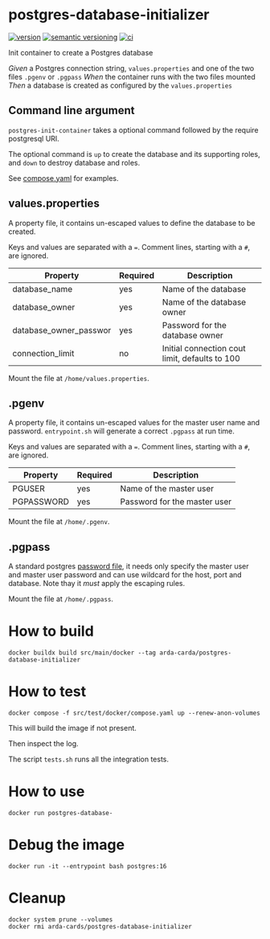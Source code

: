 # postgres-database-initializer

[![version](https://img.shields.io/github/v/release/denisa/semantic-tag-helper?include*prereleases&sort=semver)](https://github.com/denisa/semantic-tag-helper/releases)
[![semantic versioning](https://img.shields.io/badge/semantic%20versioning-2.0.0-informational)](https://semver.org/spec/v2.0.0.html)
[![ci](https://github.com/Arda-cards/postgres-database-initializer/actions/workflows/ci.yaml/badge.svg?branch=main)](https://github.com/Arda-cards/postgres-database-initializer/actions/workflows/ci.yaml?query=branch%3Amain)

Init container to create a Postgres database

*Given* a Postgres connection string, `values.properties` and one of the two files `.pgenv` or `.pgpass`
*When* the container runs with the two files mounted
*Then* a database is created as configured by the `values.properties`

## Command line argument

`postgres-init-container` takes a optional command followed by the require postgresql URI.

The optional command is `up` to create the database and its supporting roles, and `down` to destroy database and roles.

See [compose.yaml](src/test/docker/compose.yaml) for examples.

## values.properties

A property file, it contains un-escaped values to define the database to be created.

Keys and values are separated with a `=`. Comment lines, starting with a `#`, are ignored.

| Property               | Required | Description                                    |
|------------------------|----------|------------------------------------------------|
| database_name          | yes      | Name of the database                           |
| database_owner         | yes      | Name of the database owner                     |
| database_owner_passwor | yes      | Password for the database owner                |
| connection_limit       | no       | Initial connection cout limit, defaults to 100 |

Mount the file at `/home/values.properties`.

## .pgenv

A property file, it contains un-escaped values for the master user name and password.
`entrypoint.sh` will generate a correct `.pgpass` at run time.

Keys and values are separated with a `=`. Comment lines, starting with a `#`, are ignored.


| Property   | Required | Description                  |
|------------|----------|------------------------------|
| PGUSER     | yes      | Name of the master user      |
| PGPASSWORD | yes      | Password for the master user |

Mount the file at `/home/.pgenv`.

## .pgpass

A standard postgres [password file](https://www.postgresql.org/docs/16/libpq-pgpass.html), it needs only specify the master user
and master user password and can use wildcard for the host, port and database.
Note thay it _must_ apply the escaping rules.

Mount the file at `/home/.pgpass`.

# How to build

```shell
docker buildx build src/main/docker --tag arda-carda/postgres-database-initializer
```

# How to test

```shell
docker compose -f src/test/docker/compose.yaml up --renew-anon-volumes
```

This will build the image if not present.

Then inspect the log.

The script `tests.sh` runs all the integration tests.

# How to use

```shell
docker run postgres-database-
```

# Debug the image

```shell
docker run -it --entrypoint bash postgres:16
```

# Cleanup

```shell
docker system prune --volumes
docker rmi arda-cards/postgres-database-initializer
```
